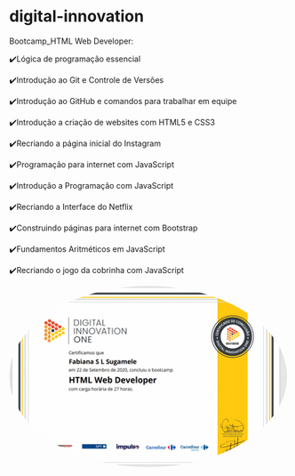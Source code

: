 # digital-innovation
Bootcamp_HTML Web Developer:

:heavy_check_mark:Lógica de programação essencial

:heavy_check_mark:Introdução ao Git e Controle de Versões

:heavy_check_mark:Introdução ao GitHub e comandos para trabalhar em equipe

:heavy_check_mark:Introdução a criação de websites com HTML5 e CSS3

:heavy_check_mark:Recriando a página inicial do Instagram

:heavy_check_mark:Programação para internet com JavaScript

:heavy_check_mark:Introdução a Programação com JavaScript

:heavy_check_mark:Recriando a Interface do Netflix

:heavy_check_mark:Construindo páginas para internet com Bootstrap

:heavy_check_mark:Fundamentos Aritméticos em JavaScript

:heavy_check_mark:Recriando o jogo da cobrinha com JavaScript

 <img style="border-radius: 50%;" src="https://github.com/FabiSugamele/digital-innovation/blob/master/certificado_DIO.jpg" width="500px;" alt="Foto do Certificado"/>
